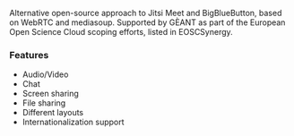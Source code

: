 Alternative open-source approach to Jitsi Meet and BigBlueButton, based on WebRTC and mediasoup. Supported by GÈANT as part of the European Open Science Cloud scoping efforts, listed in EOSCSynergy.

### Features

- Audio/Video
- Chat
- Screen sharing
- File sharing
- Different layouts
- Internationalization support
